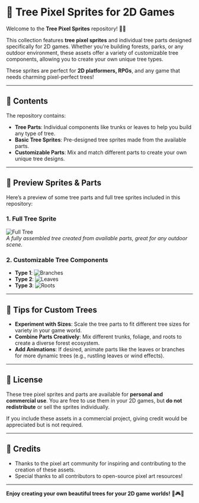 # 🌳 Tree Pixel Sprites for 2D Games

Welcome to the **Tree Pixel Sprites** repository! 🌲✨

This collection features **tree pixel sprites** and individual tree parts designed specifically for 2D games. Whether you're building forests, parks, or any outdoor environment, these assets offer a variety of customizable tree components, allowing you to create your own unique tree types. 

These sprites are perfect for **2D platformers, RPGs**, and any game that needs charming pixel-perfect trees!

---

## 📂 Contents

The repository contains:

- **Tree Parts**: Individual components like trunks or leaves to help you build any type of tree.
- **Basic Tree Sprites**: Pre-designed tree sprites made from the available parts.
- **Customizable Parts**: Mix and match different parts to create your own unique tree designs.

---

## 🌟 Preview Sprites & Parts

Here’s a preview of some tree parts and full tree sprites included in this repository:


### 1. **Full Tree Sprite**
   ![Full Tree](mode2copac_fara_umbra.png)  
   _A fully assembled tree created from available parts, great for any outdoor scene._

### 2. **Customizable Tree Components**
   - **Type 1**: ![Branches](copac1_png)
   - **Type 2**: ![Leaves](copac2_png)
   - **Type 3**: ![Roots](copac3_png)
---

## 🎨 Tips for Custom Trees

- **Experiment with Sizes**: Scale the tree parts to fit different tree sizes for variety in your game world.
- **Combine Parts Creatively**: Mix different trunks, foliage, and roots to create a diverse forest ecosystem.
- **Add Animations**: If desired, animate parts like the leaves or branches for more dynamic trees (e.g., rustling leaves or wind effects).

---

## 📜 License

These tree pixel sprites and parts are available for **personal and commercial use**. You are free to use them in your 2D games, but **do not redistribute** or sell the sprites individually.

If you include these assets in a commercial project, giving credit would be appreciated but is not required.

---

## 🙏 Credits

- Thanks to the pixel art community for inspiring and contributing to the creation of these assets.
- Special thanks to all contributors to open-source pixel art resources!

---

**Enjoy creating your own beautiful trees for your 2D game worlds!** 🌳🎮✨
